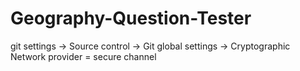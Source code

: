# Geography-Question-Tester

git settings -> Source control -> Git global settings -> Cryptographic Network provider = secure channel
